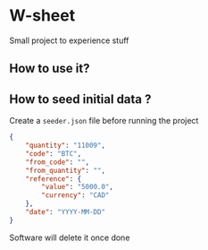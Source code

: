 # W-sheet

Small project to experience stuff

## How to use it?

## How to seed initial data ?

Create a `seeder.json` file before running the project

```json
{
    "quantity": "11009",
    "code": "BTC",
    "from_code": "",
    "from_quantity": "",
    "reference": {
        "value": "5000.0",
        "currency": "CAD"
    },
    "date": "YYYY-MM-DD"
}
```

Software will delete it once done
